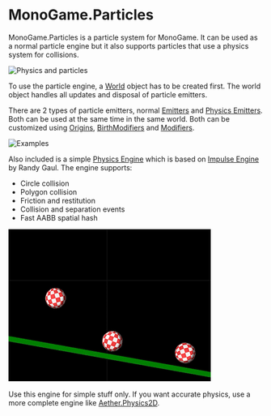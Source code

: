 # MonoGame.Particles

MonoGame.Particles is a particle system for MonoGame. It can be used as a normal particle
engine but it also supports particles that use a physics system for collisions.

![Physics and particles](Documentation/Images/example02.gif)

To use the particle engine, a [World](Documentation/World.md)  object has to be created first. The world
object handles all updates and disposal of particle emitters.

There are 2 types of particle emitters, normal [Emitters](Documentation/Particles.md)
and [Physics Emitters](Documentation/PhysicsParticles.md). Both can be used at the same
time in the same world. Both can be customized using [Origins](Documentation/Origins.md),
[BirthModifiers](Documentation/BirthModifiers.md)
and [Modifiers](Documentation/Modifiers.md).

![Examples](Documentation/Images/example03.gif)

Also included is a simple [Physics Engine](Documentation/Physics.md) which is
based on [Impulse Engine](https://github.com/RandyGaul/ImpulseEngine) by Randy Gaul.
The engine supports:
* Circle collision
* Polygon collision
* Friction and restitution
* Collision and separation events
* Fast AABB spatial hash

![Examples](Documentation/Images/example04.gif)

Use this engine for simple stuff only. If you want accurate physics, use a more complete engine
like [Aether.Physics2D](https://github.com/tainicom/Aether.Physics2D).




